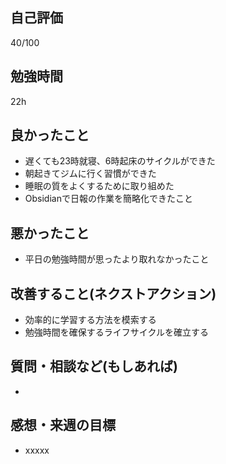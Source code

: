 ## 自己評価
40/100
## 勉強時間
22h
## 良かったこと
- 遅くても23時就寝、6時起床のサイクルができた
- 朝起きてジムに行く習慣ができた
- 睡眠の質をよくするために取り組めた
- Obsidianで日報の作業を簡略化できたこと
## 悪かったこと
- 平日の勉強時間が思ったより取れなかったこと
## 改善すること(ネクストアクション)
- 効率的に学習する方法を模索する
- 勉強時間を確保するライフサイクルを確立する
## 質問・相談など(もしあれば)
- 
## 感想・来週の目標
- xxxxx